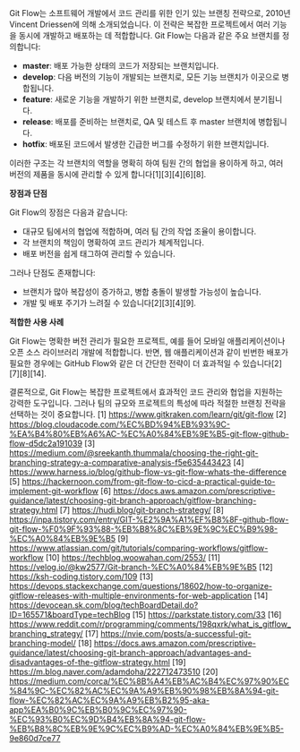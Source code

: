 Git Flow는 소프트웨어 개발에서 코드 관리를 위한 인기 있는 브랜칭 전략으로, 2010년 Vincent Driessen에 의해 소개되었습니다. 이 전략은 복잡한 프로젝트에서 여러 기능을 동시에 개발하고 배포하는 데 적합합니다. Git Flow는 다음과 같은 주요 브랜치를 정의합니다:

- **master**: 배포 가능한 상태의 코드가 저장되는 브랜치입니다.
- **develop**: 다음 버전의 기능이 개발되는 브랜치로, 모든 기능 브랜치가 이곳으로 병합됩니다.
- **feature**: 새로운 기능을 개발하기 위한 브랜치로, develop 브랜치에서 분기됩니다.
- **release**: 배포를 준비하는 브랜치로, QA 및 테스트 후 master 브랜치에 병합됩니다.
- **hotfix**: 배포된 코드에서 발생한 긴급한 버그를 수정하기 위한 브랜치입니다.

이러한 구조는 각 브랜치의 역할을 명확히 하여 팀원 간의 협업을 용이하게 하고, 여러 버전의 제품을 동시에 관리할 수 있게 합니다[1][3][4][6][8].

**장점과 단점**

Git Flow의 장점은 다음과 같습니다:

- 대규모 팀에서의 협업에 적합하며, 여러 팀 간의 작업 조율이 용이합니다.
- 각 브랜치의 책임이 명확하여 코드 관리가 체계적입니다.
- 배포 버전을 쉽게 태그하여 관리할 수 있습니다.

그러나 단점도 존재합니다:

- 브랜치가 많아 복잡성이 증가하고, 병합 충돌이 발생할 가능성이 높습니다.
- 개발 및 배포 주기가 느려질 수 있습니다[2][3][4][9].

**적합한 사용 사례**

Git Flow는 명확한 버전 관리가 필요한 프로젝트, 예를 들어 모바일 애플리케이션이나 오픈 소스 라이브러리 개발에 적합합니다. 반면, 웹 애플리케이션과 같이 빈번한 배포가 필요한 경우에는 GitHub Flow와 같은 더 간단한 전략이 더 효과적일 수 있습니다[2][7][8][14].

결론적으로, Git Flow는 복잡한 프로젝트에서 효과적인 코드 관리와 협업을 지원하는 강력한 도구입니다. 그러나 팀의 규모와 프로젝트의 특성에 따라 적절한 브랜칭 전략을 선택하는 것이 중요합니다.
[1] https://www.gitkraken.com/learn/git/git-flow
[2] https://blog.cloudacode.com/%EC%BD%94%EB%93%9C-%EA%B4%80%EB%A6%AC-%EC%A0%84%EB%9E%B5-git-flow-github-flow-d5dc2a191039
[3] https://medium.com/@sreekanth.thummala/choosing-the-right-git-branching-strategy-a-comparative-analysis-f5e635443423
[4] https://www.harness.io/blog/github-flow-vs-git-flow-whats-the-difference
[5] https://hackernoon.com/from-git-flow-to-cicd-a-practical-guide-to-implement-git-workflow
[6] https://docs.aws.amazon.com/prescriptive-guidance/latest/choosing-git-branch-approach/gitflow-branching-strategy.html
[7] https://hudi.blog/git-branch-strategy/
[8] https://inpa.tistory.com/entry/GIT-%E2%9A%A1%EF%B8%8F-github-flow-git-flow-%F0%9F%93%88-%EB%B8%8C%EB%9E%9C%EC%B9%98-%EC%A0%84%EB%9E%B5
[9] https://www.atlassian.com/git/tutorials/comparing-workflows/gitflow-workflow
[10] https://techblog.woowahan.com/2553/
[11] https://velog.io/@kw2577/Git-branch-%EC%A0%84%EB%9E%B5
[12] https://ksh-coding.tistory.com/109
[13] https://devops.stackexchange.com/questions/18602/how-to-organize-gitflow-releases-with-multiple-environments-for-web-application
[14] https://devocean.sk.com/blog/techBoardDetail.do?ID=165571&boardType=techBlog
[15] https://parkstate.tistory.com/33
[16] https://www.reddit.com/r/programming/comments/198qxrk/what_is_gitflow_branching_strategy/
[17] https://nvie.com/posts/a-successful-git-branching-model/
[18] https://docs.aws.amazon.com/prescriptive-guidance/latest/choosing-git-branch-approach/advantages-and-disadvantages-of-the-gitflow-strategy.html
[19] https://m.blog.naver.com/adamdoha/222712473510
[20] https://medium.com/corca/%EC%8B%A4%EB%AC%B4%EC%97%90%EC%84%9C-%EC%82%AC%EC%9A%A9%EB%90%98%EB%8A%94-git-flow-%EC%82%AC%EC%9A%A9%EB%B2%95-aka-app%EA%B0%9C%EB%B0%9C%EC%97%90-%EC%93%B0%EC%9D%B4%EB%8A%94-git-flow-%EB%B8%8C%EB%9E%9C%EC%B9%AD-%EC%A0%84%EB%9E%B5-9e860d7ce77
